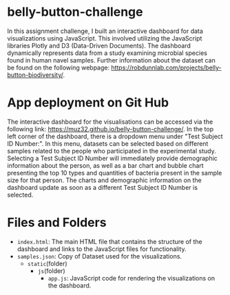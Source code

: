 # belly-button-challenge

In this assignment challenge, I built an interactive dashboard for data visualizations using JavaScript. This involved utilizing the JavaScript libraries Plotly and D3 (Data-Driven Documents). The dashboard dynamically represents data from a study examining microbial species found in human navel samples. Further information about the dataset can be found on the following webpage: https://robdunnlab.com/projects/belly-button-biodiversity/.

# App deployment on Git Hub
The interactive dashboard for the visualisations can be accessed via the following link: https://muz32.github.io/belly-button-challenge/.
In the top left corner of the dashboard, there is a dropdown menu under "Test Subject ID Number:". In this menu, datasets can be selected based on different samples related to the people who participated in the experimental study. Selecting a Test Subject ID Number will immediately provide demographic information about the person, as well as a bar chart and bubble chart presenting the top 10 types and quantities of bacteria present in the sample size for that person. The charts and demographic information on the dashboard update as soon as a different Test Subject ID Number is selected.

# Files and Folders
- `index.html`: The main HTML file that contains the structure of the dashboard and links to the JavaScript files for functionality.
- `samples.json`: Copy of Dataset used for the visualizations.
  - `static`(folder)
    - `js`(folder)
      - `app.js`: JavaScript code for rendering the visualizations on the dashboard.
